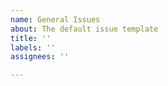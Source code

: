 ```yaml
---
name: General Issues
about: The default issue template
title: ''
labels: ''
assignees: ''

---
```


<!-- 岡研究室生向け: このレポジトリは公開されています。研究室内部の情報を書き込まないように注意してください。 -->
